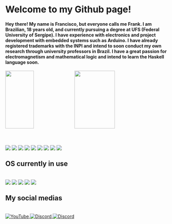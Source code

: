 # Welcome to my Github page!

<h4>
  Hey there! My name is Francisco, but everyone calls me Frank. I am Brazilian, 18 years old, and currently pursuing a degree at UFS (Federal University of Sergipe). I have experience with electronics and project development with embedded systems such as Arduino. I have already registered trademarks with the INPI and intend to soon conduct my own research through university professors in Brazil. 
I have a great passion for electromagnetism and mathematical logic and intend to learn the Haskell language soon.
</h4>

<div>
  <img height="180em" width="42%" src="https://github-readme-stats.vercel.app/api?username=FrankSteps&show_icons-true&theme=dracula&include_all_commits=true&count_private=true"/>  
  <img width="50%" height="180em" src="https://github-readme-stats.vercel.app/api/top-langs/?username=FrankSteps&layout=compact&lang_count=16&theme=dracula"/>  
</div>

##
<div style="display: inline_block"><br>
  <img align="center" src="https://img.shields.io/badge/C%2B%2B-00599C?style=for-the-badge&logo=c%2B%2B&logoColor=white">
  <img align="center" src="https://img.shields.io/badge/HTML5-E34F26?style=for-the-badge&logo=html5&logoColor=white">
  <img align="center" src="https://img.shields.io/badge/CSS3-1572B6?style=for-the-badge&logo=css3&logoColor=white">
  <img align="center" src="https://img.shields.io/badge/Markdown-000000?style=for-the-badge&logo=markdown&logoColor=white">
  <img align="center" src="https://img.shields.io/badge/Shell_Script-121011?style=for-the-badge&logo=gnu-bash&logoColor=white">
  <img align="center" src="https://img.shields.io/badge/Arduino_IDE-00979D?style=for-the-badge&logo=arduino&logoColor=white">
  <img align="center" src="[https://img.shields.io/badge/Shell_Script-121011?style=for-the-badge&logo=gnu-bash&logoColor=white](https://img.shields.io/badge/  Visual_Studio_Code-0078D4?style=for-the-badge&logo=visual%20studio%20code&logoColor=white)">
  <img align="center" src="https://img.shields.io/badge/Arduino-00979D?style=for-the-badge&logo=Arduino&logoColor=white">
  <img align="center" src="https://img.shields.io/badge/Raspberry%20Pi-A22846?style=for-the-badge&logo=Raspberry%20Pi&logoColor=white">
</div>

## OS currently in use
<div style="display: inline_block"><br>
  <img align="center" src="https://img.shields.io/badge/Arch_Linux-1793D1?style=for-the-badge&logo=arch-linux&logoColor=white">
  <img align="center" src="https://img.shields.io/badge/Ubuntu-E95420?style=for-the-badge&logo=ubuntu&logoColor=whit">
  <img align="center" src="https://img.shields.io/badge/Fedora-294172?style=for-the-badge&logo=fedora&logoColor=white">
  <img align="center" src="https://img.shields.io/badge/Windows-0078D6?style=for-the-badge&logo=windows&logoColor=white">
  <img align="center" src="https://img.shields.io/badge/Debian-A81D33?style=for-the-badge&logo=debian&logoColor=white">
</div>

## My social medias
<div style="display: inline_block"><br>
  <a href="https://www.youtube.com/@Frank_Steps" target="_blank">
    <img align="center" alt="YouTube" src="https://img.shields.io/badge/YouTube-FF0000?style=for-the-badge&logo=youtube&logoColor=white">
  </a>
  <a href="https://discord.gg/RJvd6tBh" target="_blank">
    <img align="center" alt="Discord" src="https://img.shields.io/badge/Discord-7289DA?style=for-the-badge&logo=discord&logoColor=white">
  </a>
  <a href="https://open.spotify.com/artist/6Ow1TOWQonC9AVL3WxHy3d" target="_blank">
    <img align="center" alt="Discord" src="https://img.shields.io/badge/Spotify-1ED760?&style=for-the-badge&logo=spotify&logoColor=white">
  </a>
</div>

